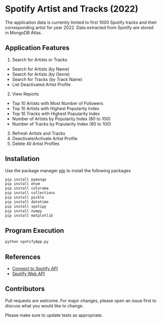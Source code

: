 # Spotify Artist and Tracks (2022)

The application data is currently limited to first 1000 Spotify tracks and their corresponding artist for year 2022. Data extracted from Spotify are stored in MongoDB Atlas.

## Application Features
1. Search for Artists or Tracks
* Search for Artists (by Name)
* Search for Artists (by Genre)
* Search for Tracks (by Track Name)
* List Deactivated Artist Profile
2. View Reports
* Top 10 Artists with Most Number of Followers
* Top 10 Artists with Highest Popularity Index
* Top 10 Tracks with Highest Popularity Index
* Number of Artists by Popularity Index (80 to 100)
* Number of Tracks by Popularity Index (80 to 100)
3. Refresh Artists and Tracks
4. Deactivate/Activate Artist Profile
5. Delete All Artist Profiles

## Installation

Use the package manager [pip](https://pip.pypa.io/en/stable/) to install the following packages
```bash
pip install pymongo
pip install enum
pip install colorama
pip install collections
pip install pickle
pip install datetime
pip install spotipy
pip install numpy
pip install matplotlib
```

## Program Execution
```bash
python spotifyApp.py
```

## References

* [Connect to Spotify API](https://cran.r-project.org/web/packages/spotidy/vignettes/Connecting-with-the-Spotify-API.html)
* [Spotify Web API](https://developer.spotify.com/documentation/web-api/reference/#/)

## Contributors

Pull requests are welcome. For major changes, please open an issue first to discuss what you would like to change.

Please make sure to update tests as appropriate.
